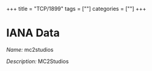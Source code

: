 +++
title = "TCP/1899"
tags = [""]
categories = [""]
+++

# IANA Data

_Name:_ mc2studios

_Description:_ MC2Studios

